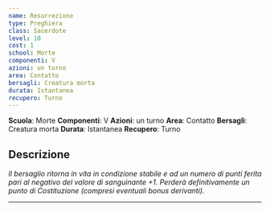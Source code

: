 ```yaml
---
name: Resurrezione
type: Preghiera
class: Sacerdote
level: 10
cost: 1
school: Morte
componenti: V
azioni: un turno
area: Contatto
bersagli: Creatura morta
durata: Istantanea
recupero: Turno
---
```

**Scuola**: Morte
**Componenti**: V
**Azioni**: un turno
**Area**: Contatto
**Bersagli**: Creatura morta
**Durata**: Istantanea
**Recupero**: Turno

**Descrizione**
-

*Il bersaglio ritorna in vita in condizione stabile e ad un numero di punti ferita pari al negativo del valore di sanguinante +1. Perderà definitivamente un punto di Costituzione (compresi eventuali bonus derivanti).*

---